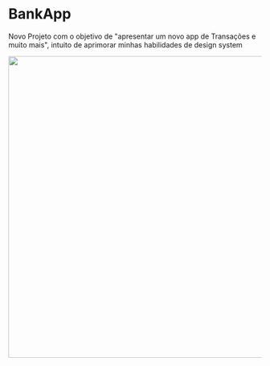 # BankApp
Novo Projeto com o objetivo de "apresentar um  novo app de Transações e muito mais", intuito de aprimorar minhas habilidades de design system


<div align="center">
<img src="https://github.com/mateusbolito/BankApp/assets/114631986/3e91c02b-468c-4e7a-8129-9a1e115ca1ab" width="600px" />
</div> 
